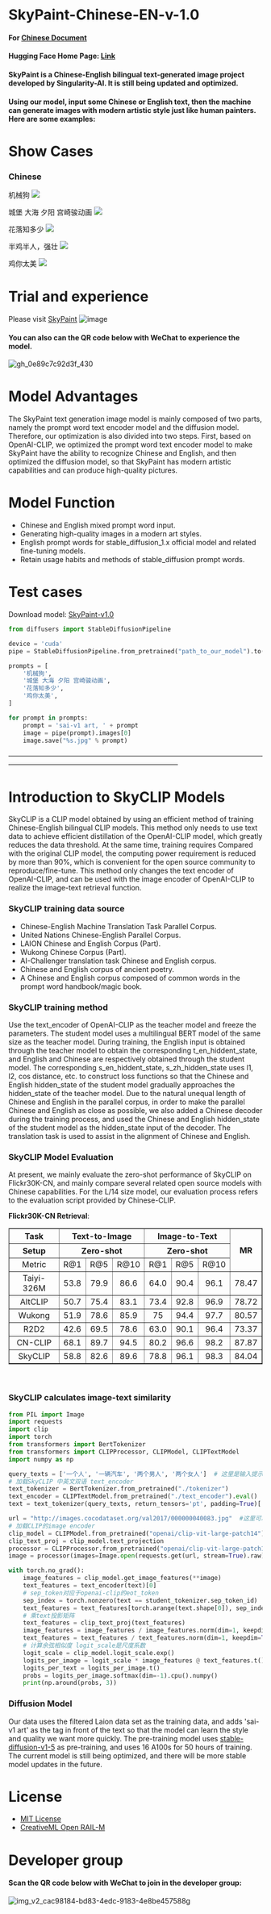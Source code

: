 # SkyPaint-Chinese-EN-v-1.0
#### For [Chinese Document](README.md)
#### Hugging Face Home Page: [Link](https://huggingface.co/SkyWork/SkyPaint)

#### SkyPaint is a Chinese-English bilingual text-generated image project developed by Singularity-AI. It is still being updated and optimized. 
#### Using our model, input some Chinese or English text, then the machine can generate images with modern artistic style just like human painters. Here are some examples:

# Show Cases

### Chinese
机械狗
![](results/1.png)

城堡 大海 夕阳 宫崎骏动画
![](results/2.png)

花落知多少
![](results/3.png)

半鸡半人，强壮
![](results/4.png)

鸡你太美
![](results/5.png)


# Trial and experience

Please visit [SkyPaint](https://sky-paint.singularity-ai.com/index.html#/)
![image](https://user-images.githubusercontent.com/120169448/208892170-836c2c5f-f6ba-4956-978f-dd392c508bce.png)

#### You can also can the QR code below with WeChat to experience the model.
![gh_0e89c7c92d3f_430](https://user-images.githubusercontent.com/120169448/209092358-7556d2ea-6374-4235-b2ee-77665f066d2c.jpg)


# Model Advantages
The SkyPaint text generation image model is mainly composed of two parts, namely the prompt word text encoder model and the diffusion model. Therefore, our optimization is also divided into two steps. First, based on OpenAI-CLIP, we optimized the prompt word text encoder model to make SkyPaint have the ability to recognize Chinese and English, and then optimized the diffusion model, so that SkyPaint has modern artistic capabilities and can produce high-quality pictures.

# Model Function
* Chinese and English mixed prompt word input.
* Generating high-quality images in a modern art styles.
* English prompt words for stable_diffusion_1.x official model and related fine-tuning models.
* Retain usage habits and methods of stable_diffusion prompt words.


# Test cases

Download model: [SkyPaint-v1.0](https://sai-hk.oss-cn-hongkong.aliyuncs.com/zb/skypaint-v-1.0.zip?OSSAccessKeyId=LTAI5tHuxqp63n5qw5eeB6Ji&Expires=1673528832&Signature=4PTeknRoXuHWmeQHXqgu8kB0q%2Bw%3D) 

```py
from diffusers import StableDiffusionPipeline

device = 'cuda'
pipe = StableDiffusionPipeline.from_pretrained("path_to_our_model").to(device)

prompts = [
    '机械狗',
    '城堡 大海 夕阳 宫崎骏动画',
    '花落知多少',
    '鸡你太美',
]

for prompt in prompts:
    prompt = 'sai-v1 art, ' + prompt
    image = pipe(prompt).images[0]  
    image.save("%s.jpg" % prompt)
```

————————————————————————————————————————————————————————————

# Introduction to SkyCLIP Models
SkyCLIP is a CLIP model obtained by using an efficient method of training Chinese-English bilingual CLIP models. This method only needs to use text data to achieve efficient distillation of the OpenAI-CLIP model, which greatly reduces the data threshold. At the same time, training requires Compared with the original CLIP model, the computing power requirement is reduced by more than 90%, which is convenient for the open source community to reproduce/fine-tune. This method only changes the text encoder of OpenAI-CLIP, and can be used with the image encoder of OpenAI-CLIP to realize the image-text retrieval function.

### SkyCLIP training data source
* Chinese-English Machine Translation Task Parallel Corpus.
* United Nations Chinese-English Parallel Corpus.
* LAION Chinese and English Corpus (Part).
* Wukong Chinese Corpus (Part).
* AI-Challenger translation task Chinese and English corpus.
* Chinese and English corpus of ancient poetry.
* A Chinese and English corpus composed of common words in the prompt word handbook/magic book.

### SkyCLIP training method
Use the text_encoder of OpenAI-CLIP as the teacher model and freeze the parameters. The student model uses a multilingual BERT model of the same size as the teacher model. During training, the English input is obtained through the teacher model to obtain the corresponding t_en_hiddent_state, and English and Chinese are respectively obtained through the student model. The corresponding s_en_hiddent_state, s_zh_hidden_state uses l1, l2, cos distance, etc. to construct loss functions so that the Chinese and English hidden_state of the student model gradually approaches the hidden_state of the teacher model. Due to the natural unequal length of Chinese and English in the parallel corpus, in order to make the parallel Chinese and English as close as possible, we also added a Chinese decoder during the training process, and used the Chinese and English hidden_state of the student model as the hidden_state input of the decoder. The translation task is used to assist in the alignment of Chinese and English.

### SkyCLIP Model Evaluation
At present, we mainly evaluate the zero-shot performance of SkyCLIP on Flickr30K-CN, and mainly compare several related open source models with Chinese capabilities. For the L/14 size model, our evaluation process refers to the evaluation script provided by Chinese-CLIP.

**Flickr30K-CN Retrieval**:
<table border="1" width="150%">
	<tr align="center">
        <th>Task</th><th colspan="3">Text-to-Image</th><th colspan="3">Image-to-Text</th>
        <th rowspan="3">MR</th>
    </tr>
    <tr align="center">
        <th>Setup</th><th colspan="3">Zero-shot</th><th colspan="3">Zero-shot</th> 
    </tr>
    <tr align="center">
        <td>Metric</td><td>R@1</td><td>R@5</td><td>R@10</td><td>R@1</td><td>R@5</td><td>R@10</td>
    </tr>
    <tr align="center">
        <td width="120%">Taiyi-326M</td><td>53.8</td><td>79.9</td><td>86.6</td><td>64.0</td><td>90.4</td><td>96.1</td><td>78.47</td>
    </tr>
    <tr align="center">
        <td width="120%">AltCLIP</td><td>50.7</td><td>75.4</td><td>83.1</td><td>73.4</td><td>92.8</td><td>96.9</td><td>78.72</td>
    </tr>
	<tr align="center">
        <td width="120%">Wukong</td><td>51.9</td><td>78.6</td><td>85.9</td><td>75</td><td>94.4</td><td>97.7</td><td>80.57</td>
    </tr>
	<tr align="center">
        <td width="120%">R2D2</td><td>42.6</td><td>69.5</td><td>78.6</td><td>63.0</td><td>90.1</td><td>96.4</td><td>73.37</td>
    </tr>
	<tr align="center">
        <td width="120%">CN-CLIP</td><td>68.1</td><td>89.7</td><td>94.5</td><td>80.2</td><td>96.6</td><td>98.2</td><td>87.87</td>
    </tr>
    <tr align="center">
        <td width="120%">SkyCLIP</td><td>58.8</td><td>82.6</td><td>89.6</td><td>78.8</td><td>96.1</td><td>98.3</td><td>84.04</td>
    </tr>
</table>
<br>

### SkyCLIP calculates image-text similarity
```py
from PIL import Image
import requests
import clip
import torch
from transformers import BertTokenizer
from transformers import CLIPProcessor, CLIPModel, CLIPTextModel
import numpy as np

query_texts = ['一个人', '一辆汽车', '两个男人', '两个女人']  # 这里是输入提示词，可以随意替换。
# 加载SkyCLIP 中英文双语 text_encoder
text_tokenizer = BertTokenizer.from_pretrained("./tokenizer")
text_encoder = CLIPTextModel.from_pretrained("./text_encoder").eval()
text = text_tokenizer(query_texts, return_tensors='pt', padding=True)['input_ids']

url = "http://images.cocodataset.org/val2017/000000040083.jpg"  #这里可以换成任意图片的url
# 加载CLIP的image encoder
clip_model = CLIPModel.from_pretrained("openai/clip-vit-large-patch14")
clip_text_proj = clip_model.text_projection
processor = CLIPProcessor.from_pretrained("openai/clip-vit-large-patch14")
image = processor(images=Image.open(requests.get(url, stream=True).raw), return_tensors="pt")

with torch.no_grad():
    image_features = clip_model.get_image_features(**image)
    text_features = text_encoder(text)[0]
    # sep_token对应于openai-clip的eot_token
    sep_index = torch.nonzero(text == student_tokenizer.sep_token_id)
    text_features = text_features[torch.arange(text.shape[0]), sep_index[:, 1]]
    # 乘text投影矩阵
    text_features = clip_text_proj(text_features)
    image_features = image_features / image_features.norm(dim=1, keepdim=True)
    text_features = text_features / text_features.norm(dim=1, keepdim=True)
    # 计算余弦相似度 logit_scale是尺度系数
    logit_scale = clip_model.logit_scale.exp()
    logits_per_image = logit_scale * image_features @ text_features.t()
    logits_per_text = logits_per_image.t()
    probs = logits_per_image.softmax(dim=-1).cpu().numpy()
    print(np.around(probs, 3))

```

### Diffusion Model
Our data uses the filtered Laion data set as the training data, and adds 'sai-v1 art' as the tag in front of the text so that the model can learn the style and quality we want more quickly. The pre-training model uses [stable-diffusion-v1-5](https://huggingface.co/runwayml/stable-diffusion-v1-5) as pre-training, and uses 16 A100s for 50 hours of training. The current model is still being optimized, and there will be more stable model updates in the future.


# License
- [MIT License](LICENSE)
- [CreativeML Open RAIL-M](LICENSE-MODEL)

# Developer group
#### Scan the QR code below with WeChat to join in the developer group:
![img_v2_cac98184-bd83-4edc-9183-4e8be457588g](https://user-images.githubusercontent.com/120169448/209295712-449d462f-896c-4d54-b497-fe315145aade.png)


